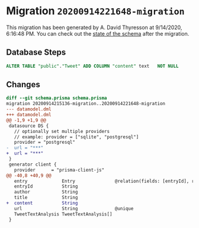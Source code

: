 # Migration `20200914221648-migration`

This migration has been generated by A. David Thyresson at 9/14/2020, 6:16:48 PM.
You can check out the [state of the schema](./schema.prisma) after the migration.

## Database Steps

```sql
ALTER TABLE "public"."Tweet" ADD COLUMN "content" text   NOT NULL 
```

## Changes

```diff
diff --git schema.prisma schema.prisma
migration 20200914215136-migration..20200914221648-migration
--- datamodel.dml
+++ datamodel.dml
@@ -1,9 +1,9 @@
 datasource DS {
   // optionally set multiple providers
   // example: provider = ["sqlite", "postgresql"]
   provider = "postgresql"
-  url = "***"
+  url = "***"
 }
 generator client {
   provider      = "prisma-client-js"
@@ -40,8 +40,9 @@
   entry             Entry               @relation(fields: [entryId], references: [id])
   entryId           String
   author            String
   title             String
+  content           String
   url               String              @unique
   TweetTextAnalysis TweetTextAnalysis[]
 }
```


